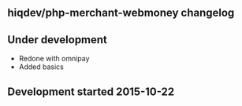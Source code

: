 hiqdev/php-merchant-webmoney changelog
--------------------------------------

## Under development

- Redone with omnipay
- Added basics

## Development started 2015-10-22

